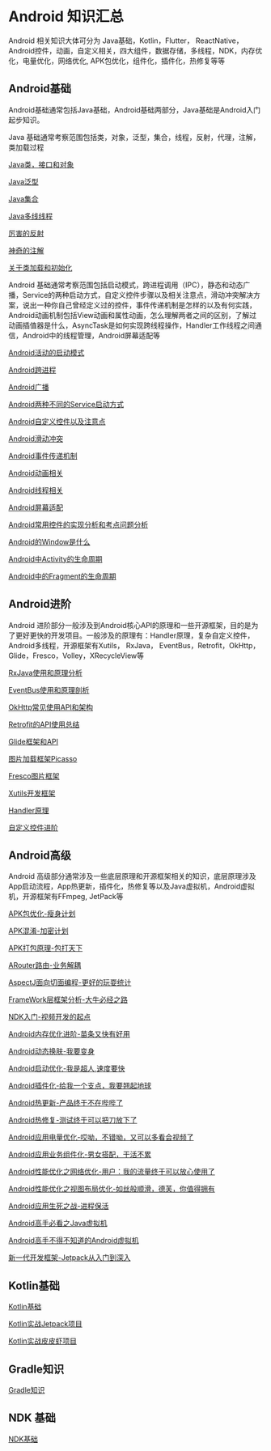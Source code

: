 # Android 知识汇总

Android 相关知识大体可分为 Java基础，Kotlin，Flutter， ReactNative，Android控件，动画，自定义相关，四大组件，数据存储，多线程，NDK，内存优化，电量优化，网络优化, APK包优化，组件化，插件化，热修复等等



## Android基础

Android基础通常包括Java基础，Android基础两部分，Java基础是Android入门起步知识。

Java 基础通常考察范围包括类，对象，泛型，集合，线程，反射，代理，注解，类加载过程

[Java类，接口和对象](./总结/Android基础/Java类和接口/Java类和接口.md)

[Java泛型](./总结/Android基础/Java泛型/Java泛型.md)

[Java集合](./总结/Android基础/Java集合/Java集合.md)

[Java多线线程](./总结/Android基础/Java多线程/Java多线程.md)

[厉害的反射](./总结/Android基础/Java反射/Java反射.md)

[神奇的注解](./总结/Android基础/Java注解/Java注解.md)

[关于类加载和初始化](./总结/Android基础/Java类加载和初始化/Java类加载和初始化.md)

Android 基础通常考察范围包括启动模式，跨进程调用（IPC），静态和动态广播，Service的两种启动方式，自定义控件步骤以及相关注意点，滑动冲突解决方案，说出一种你自己曾经定义过的控件，事件传递机制是怎样的以及有何实践，Android动画机制包括View动画和属性动画，怎么理解两者之间的区别，了解过动画插值器是什么，AsyncTask是如何实现跨线程操作，Handler工作线程之间通信，Android中的线程管理，Android屏幕适配等

[Android活动的启动模式](./总结/Android基础/Android启动模式/Android启动模式.md)

[Android跨进程](./总结/Android基础/Android跨进程/Android跨进程.md)

[Android广播](./总结/Android基础/Android广播/Android广播.md)

[Android两种不同的Service启动方式](./总结/Android基础/Android服务启动方式/Service启动方式.md)

[Android自定义控件以及注意点](./总结/Android基础/Android自定义控件/自定义控件.md)

[Android滑动冲突](./总结/Android基础/Android滑动冲突/滑动冲突.md)

[Android事件传递机制](./总结/Android基础/Android事件传递机制/Android事件传递机制.md)

[Android动画相关](./总结/Android基础/Android动画/Android动画.md)

[Android线程相关](./总结/Android基础/Android线程相关/Android线程相关.md)

[Android屏幕适配](./总结/Android基础/Android屏幕适配/Android屏幕适配.md)

[Android常用控件的实现分析和考点问题分析](./总结/Android基础/Android常用控件实现思考/Android常用控件实现思考.md)

[Android的Window是什么](./总结/Android基础/Android的Window/Android的Window.md)

[Android中Activity的生命周期]()

[Android中的Fragment的生命周期]()




## Android进阶

Android 进阶部分一般涉及到Android核心API的原理和一些开源框架，目的是为了更好更快的开发项目。一般涉及的原理有：Handler原理，复杂自定义控件，Android多线程，开源框架有Xutils， RxJava， EventBus，Retrofit，OkHttp，Glide，Fresco，Volley，XRecycleView等

[RxJava使用和原理分析](./总结/Android进阶/RxJava/RxJava.md)

[EventBus使用和原理剖析](./总结/Android进阶/EventBus.md)

[OkHttp常见使用API和架构](./总结/Android进阶/OkHttp/OkHttp.md)

[Retrofit的API使用总结](./总结/Android进阶/Retrofit/Retrofit.md)

[Glide框架和API](./总结/Android进阶/Glide/Glide.md)

[图片加载框架Picasso](./总结/Android进阶/Picasso/Picasso.md)

[Fresco图片框架](./总结/Android进阶/Fresco/Fresco.md)

[Xutils开发框架](./总结/Android进阶/Xutils/Xutils.md)

[Handler原理](./总结/Android进阶/Handler原理/Handler.md)

[自定义控件进阶](./总结/Android进阶/自定义控件进阶/自定义控件进阶.md)




## Android高级

Android 高级部分通常涉及一些底层原理和开源框架相关的知识，底层原理涉及App启动流程，App热更新，插件化，热修复等以及Java虚拟机，Android虚拟机，开源框架有FFmpeg, JetPack等

[APK包优化-瘦身计划](./总结/Android高级/APK包优化/APK包优化.md)

[APK混淆-加密计划](./总结/Android高级/App混淆规则/App混淆规则.md)

[APK打包原理-包打天下](./总结/Android高级/APK打包原理/APK打包原理.md)

[ARouter路由-业务解耦](./总结/Android高级/ARouter路由/ARouter路由.md)

[AspectJ面向切面编程-更好的玩耍统计](./总结/Android高级/AspectJ/AspectJ.md)

[FrameWork层框架分析-大牛必经之路](./总结/Android高级/FrameWork层/FrameWork层.md)

[NDK入门-视频开发的起点](./总结/Android高级/NDK入门/NDK.md)

[Android内存优化进阶-苗条又快有好用](./总结/Android高级/内存优化进阶/内存优化.md)

[Android动态换肤-我要变身](./总结/Android高级/动态换肤/动态换肤.md)

[Android启动优化-我是超人,速度要快](./总结/Android高级/启动优化/App启动优化.md)

[Android插件化-给我一个支点，我要翘起地球](./总结/Android高级/插件化/插件化.md)

[Android热更新-产品终于不在哔哔了](./总结/Android高级/热更新/热更新.md)

[Android热修复-测试终于可以把刀放下了](./总结/Android高级/热修复/热修复.md)

[Android应用电量优化-哎呦，不错呦，又可以多看会视频了](./总结/Android高级/电量优化/电量优化.md)

[Android应用业务组件化-男女搭配，干活不累](./总结/Android高级/组件化/组件化.md)

[Android性能优化之网络优化-用户：我的流量终于可以放心使用了](./总结/Android高级/网络优化/网络优化.md)

[Android性能优化之视图布局优化-如丝般顺滑，德芙，你值得拥有](./总结/Android高级/视图布局优化/视图布局优化.md)

[Android应用生死之战-进程保活](./总结/Android高级/进程保活/进程保活.md)

[Android高手必看之Java虚拟机](./总结/Android高级/Java虚拟机/Java虚拟机.md)

[Android高手不得不知道的Android虚拟机](./总结/Android高级/Android虚拟机/Android虚拟机.md)

[新一代开发框架-Jetpack从入门到深入](./总结/Android高级/Jetpack/Jetpack学习.md)




## Kotlin基础

[Kotlin基础](https://github.com/zhangfengzhou/KotlinLove)

[Kotlin实战Jetpack项目](https://github.com/zhangfengzhou/JetPackLearn)

[Kotlin实战皮皮虾项目]()



## Gradle知识

[Gradle知识](./总结/Gradle相关/Gradle相关.md)



## NDK 基础

[NDK基础](./总结/NDK基础/NDK基础.md)














